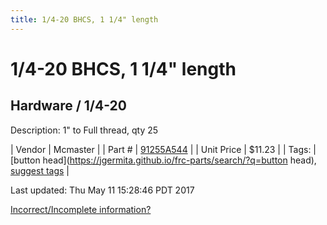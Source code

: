 ```yaml
---
title: 1/4-20 BHCS, 1 1/4" length
---
```


# 1/4-20 BHCS, 1 1/4" length
## Hardware / 1/4-20
Description: 	1" to Full thread, qty 25 

| Vendor | Mcmaster | 
| Part # | [91255A544](https://www.mcmaster.com/#91255A544) | 
| Unit Price | $11.23 | 
| Tags: | [button head](https://jgermita.github.io/frc-parts/search/?q=button head), [suggest tags](https://docs.google.com/forms/d/e/1FAIpQLSeWyY8v3RgOty-MyWmh9U0iivNYN_molChYyS-0U-o-kOAv_g/viewform) | 

Last updated: Thu May 11 15:28:46 PDT 2017

 [Incorrect/Incomplete information?](https://docs.google.com/forms/d/e/1FAIpQLSeWyY8v3RgOty-MyWmh9U0iivNYN_molChYyS-0U-o-kOAv_g/viewform)